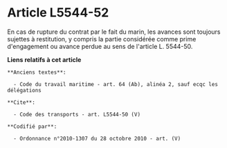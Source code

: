 # Article L5544-52

En cas de rupture du contrat par le fait du marin, les avances sont toujours sujettes à restitution, y compris la partie
considérée comme prime d'engagement ou avance perdue au sens de l'article L. 5544-50.

**Liens relatifs à cet article**

	**Anciens textes**:

	  - Code du travail maritime - art. 64 (Ab), alinéa 2, sauf ecqc les délégations

	**Cite**:

	  - Code des transports - art. L5544-50 (V)

	**Codifié par**:

	  - Ordonnance n°2010-1307 du 28 octobre 2010 - art. (V)

